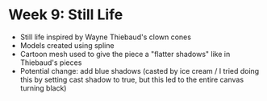 # Week 9: Still Life

- Still life inspired by Wayne Thiebaud's clown cones
- Models created using spline
- Cartoon mesh used to give the piece a "flatter shadows" like in Thiebaud's pieces
- Potential change: add blue shadows (casted by ice cream / I tried doing this by setting cast shadow to true, but this led to the entire canvas turning black)

